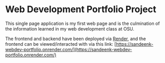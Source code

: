 # Web Development Portfolio Project

This single page application is my first web page and is the culmination of the information learned in my web development class at OSU. 

The frontend and backend have been deployed via [Render](https://render.com/), and the frontend can be viewed/interacted with via this link: [https://sandeenk-webdev-portfolio.onrender.com/](https://sandeenk-webdev-portfolio.onrender.com/)
